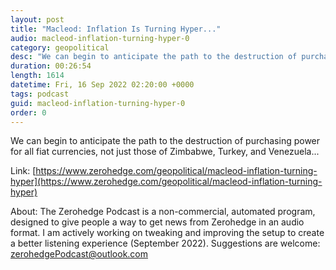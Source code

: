 ```yaml
---
layout: post
title: "Macleod: Inflation Is Turning Hyper..."
audio: macleod-inflation-turning-hyper-0
category: geopolitical
desc: "We can begin to anticipate the path to the destruction of purchasing power for all fiat currencies, not just those of Zimbabwe, Turkey, and Venezuela..."
duration: 00:26:54
length: 1614
datetime: Fri, 16 Sep 2022 02:20:00 +0000
tags: podcast
guid: macleod-inflation-turning-hyper-0
order: 0
---
```

We can begin to anticipate the path to the destruction of purchasing power for all fiat currencies, not just those of Zimbabwe, Turkey, and Venezuela...

Link: [https://www.zerohedge.com/geopolitical/macleod-inflation-turning-hyper](https://www.zerohedge.com/geopolitical/macleod-inflation-turning-hyper)

About: The Zerohedge Podcast is a non-commercial, automated program, designed to give people a way to get news from Zerohedge in an audio format.  I am actively working on tweaking and improving the setup to create a better listening experience (September 2022).  Suggestions are welcome: [zerohedgePodcast@outlook.com](mailto:zerohedgePodcast@outlook.com)